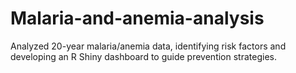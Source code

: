 # Malaria-and-anemia-analysis
 Analyzed 20-year malaria/anemia data, identifying risk factors and developing an R Shiny dashboard to guide prevention strategies.
